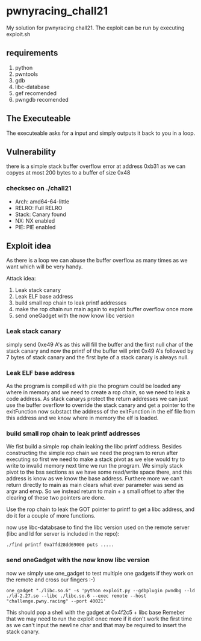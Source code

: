 # pwnyracing_chall21

My solution for pwnyracing chall21.
The exploit can be run by executing exploit.sh

## requirements

1. python
2. pwntools
3. gdb
4. libc-database
5. gef recomended
6. pwngdb recomended

## The Executeable
The executeable asks for a input and simply outputs it back to you in a loop.

## Vulnerability
there is a simple stack buffer overflow error at address 0xb31 as we can copyes at most 200 bytes to a buffer of size 0x48

### checksec on ./chall21

* Arch:       amd64-64-little
* RELRO:   Full RELRO
* Stack:     Canary found
* NX:          NX enabled
* PIE:         PIE enabled

## Exploit idea

As there is a loop we can abuse the buffer overflow as many times as we want which will be very handy.

Attack idea:
1. Leak stack canary
2. Leak ELF base address
3. build small rop chain to leak printf addresses
4. make the rop chain run main again to exploit buffer overflow once more
5. send oneGadget with the now know libc version

### Leak stack canary
simply send 0xe49 A's as this will fill the buffer and the first null char of the stack canary
and now the printf of the buffer will print 0x49 A's followed by 7 bytes of stack canary and the first byte of a stack canary is always null.

### Leak ELF base address
As the program is compilled with pie the program could be loaded any where in memory and we need to create a rop chain, so we need to leak a code address.
As stack canarys protect the return addresses we can just use the buffer overflow to override the stack canary and get a pointer to the exitFunction
now substact the address of the exitFunction in the elf file from this address and we know where in memory the elf is loaded.

### build small rop chain to leak printf addresses
We fist build a simple rop chain leaking the libc printf address.
Besides constructing the simple rop chain we need the program to rerun after executing so first we need to make a stack pivot as we else would try to write to invalid memory next time we run the program.
We simply stack pivot to the bss sections as we have some read/write space there, and this address is know as we know the base address.
Furthere more we can't return directly to main as main clears what ever parameter was send as argv and envp.
So we instead return to main + a small offset to after the clearing of these two pointers are done.

Use the rop chain to leak the GOT pointer to printf to get a libc address, and do it for a couple of more functions.

now use libc-databsase to find the libc version used on the remote server (libc and ld for server is included in the repo):
```
./find printf 0xa7fd28dd69000 puts .....
```

### send oneGadget with the now know libc version
now we simply use one_gadget to test multiple one gadgets if they work on the remote and cross our fingers :-)
```
one_gadget "./libc.so.6" -s 'python exploit.py --gdbplugin pwndbg --ld ./ld-2.27.so --libc ./libc.so.6 --exec remote --host "challenge.pwny.racing" --port 40021'
```

This should pop a shell with the gadget at 0x4f2c5 + libc base
Remeber that we may need to run the exploit onec more if it don't work the first time as we can't input the newline char and that may be required to insert the stack canary.
